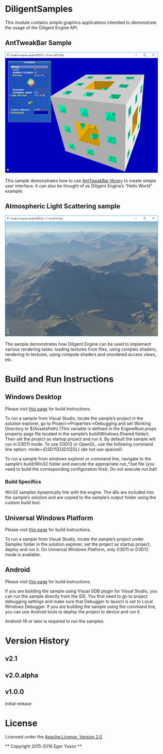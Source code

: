 # DiligentSamples

This module contains simple graphics applications intended to demonstrate the usage of the Diligent Engine API.

## AntTweakBar Sample

![](Samples/AntTweakBar/Screenshot.png)

This sample demonstrates how to use [AntTweakBar library](http://anttweakbar.sourceforge.net/doc) to create simple user interface. 
It can also be thought of as Diligent Engine’s “Hello World” example. 

## Atmospheric Light Scattering sample

![](Samples/Atmosphere/Screenshot.png)

The sample demonstrates how Diligent Engine can be used to implement various rendering tasks: 
loading textures from files, using complex shaders, rendering to textures, using compute shaders 
and unordered access views, etc.

# Build and Run Instructions

## Windows Desktop

Please visit [this page](http://diligentgraphics.com/diligent-engine/getting-started/#Build-Windows) for build instructions.

To run a sample from Visual Studio, locate the sample’s project in the solution explorer, go to 
Project->Properties->Debugging and set Working Directory to $(AssetsPath) (This variable is defined in the 
EngineRoot.props property page file located in the sample’s build\Windows.Shared folder). Then set the project as 
startup project and run it. By default the sample will run in D3D11 mode. To use D3D12 or OpenGL, use the following command 
line option: mode={D3D11|D3D12|GL} (do not use spaces!).

To run a sample from windows explorer or command line, navigate to the sample’s build/Win32 folder and execute the 
appropriate run_*.bat file (you need to build the corresponding configuration first). Do not execute run.bat!

### Build Specifics

Win32 samples dynamically link with the engine. The dlls are included into the sample’s solution and are copied to 
the sample’s output folder using the custom build tool.

## Universal Windows Platform

Please visit [this page](http://diligentgraphics.com/diligent-engine/getting-started/#Build-Windows-Store) for build instructions.

To run a sample from Visual Studio, locate the sample’s project under Samples folder in the solution explorer, 
set the project as startup project, deploy and run it. On Universal Windows Platform, only D3D11 or D3D12 mode 
is available.

## Android

Please visit [this page](http://diligentgraphics.com/diligent-engine/getting-started/#Build-Android) for build instructions.

If you are building the sample using  Visual GDB plugin for Visual Studio, you can run the sample directly from the IDE. 
You first need to go to project debugging settings and make sure that Debugger to launch is set to Local Windows Debugger. 
If you are building the sample using the command line, you can use Android tools to deploy the project to device and run it.

Android-19 or later is required to run the samples.

# Version History

## v2.1

## v2.0.alpha

## v1.0.0

Initial release

# License

Licensed under the [Apache License, Version 2.0](License.txt)

** Copyright 2015-2016 Egor Yusov **